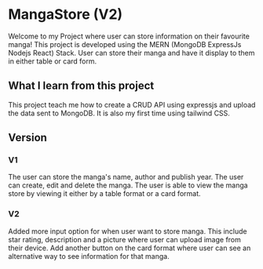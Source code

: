 # MangaStore (V2)

Welcome to my Project where user can store information on their favourite manga! This project is developed using the MERN (MongoDB ExpressJs Nodejs React) Stack. User can store their manga and have it display to them in either table or card form.

## What I learn from this project
This project teach me how to create a CRUD API using expressjs and upload the data sent to MongoDB. It is also my first time using tailwind CSS. 

## Version
### V1
The user can store the manga's name, author and publish year. The user can create, edit and delete the manga. The user is able to view the manga store by viewing it either by a table format or a card format.

### V2
Added more input option for when user want to store manga. This include star rating, description and a picture where user can upload image from their device. Add another button on the card format where user can see an alternative way to see information for that manga.